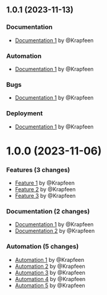 ## 1.0.1 (2023-11-13)

### Documentation

- [Documentation 1](https://github.com/Krapfeen/cluster/commit/a1b2e77f66d1b9ee362d7285037f2c81c0888739) by @Krapfeen

### Automation

- [Documentation 1](https://github.com/Krapfeen/cluster/commit/a1b2e77f66d1b9ee362d7285037f2c81c0888739) by @Krapfeen

### Bugs

- [Documentation 1](https://github.com/Krapfeen/cluster/commit/a1b2e77f66d1b9ee362d7285037f2c81c0888739) by @Krapfeen

### Deployment

- [Documentation 1](https://github.com/Krapfeen/cluster/commit/a1b2e77f66d1b9ee362d7285037f2c81c0888739) by @Krapfeen

# 1.0.0 (2023-11-06)

### Features (3 changes)

- [Feature 1](https://github.com/Krapfeen/cluster/commit/7ff5e83fdd0c0ecbfcc750cd1d6d180d8cfe53a7) by @Krapfeen
- [Feature 2](https://github.com/Krapfeen/cluster/commit/a489e8c104250f1c84618332d5257c0bd1e83ea1) by @Krapfeen
- [Feature 3](https://github.com/Krapfeen/cluster/commit/a489e8c104250f1c84618332d5257c0bd1e83ea1) by @Krapfeen

### Documentation (2 changes)

- [Documentation 1](https://github.com/Krapfeen/cluster/commit/57a7ac4ec3f85ba0a17659c1a2b540da2927ec40) by @Krapfeen
- [Documentation 2](https://github.com/Krapfeen/cluster/commit/ee37bc1b63edf228cbc649985d07fe827400f486) by @Krapfeen

### Automation (5 changes)

- [Automation 1](https://github.com/Krapfeen/cluster/commit/bb876eaf1423e0eed8e736c7cf3d02687a65e3eb) by @Krapfeen
- [Automation 2](https://github.com/Krapfeen/cluster/commit/171a920179ba28956ca187cdba3168d51b618f5b) by @Krapfeen
- [Automation 3](https://github.com/Krapfeen/cluster/commit/6306adb69625190a9e4549471275bb01e999451b) by @Krapfeen
- [Automation 4](https://github.com/Krapfeen/cluster/commit/0df0cd07abacd427c35ecd5acf5c7029a5243572) by @Krapfeen
- [Automation 5](https://github.com/Krapfeen/cluster/commit/629fa7264a0cba9c02b4731039ad90db9f921404) by @Krapfeen
